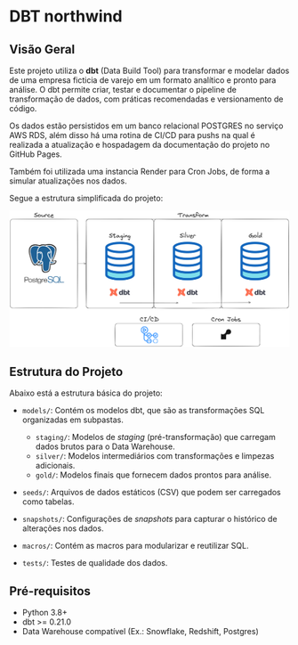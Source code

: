 # DBT northwind

## Visão Geral
Este projeto utiliza o **dbt** (Data Build Tool) para transformar e modelar dados de uma empresa ficticia de varejo em um formato analítico e pronto para análise. O dbt permite criar, testar e documentar o pipeline de transformação de dados, com práticas recomendadas e versionamento de código.

Os dados estão persistidos em um banco relacional POSTGRES no serviço AWS RDS, além disso há uma rotina de CI/CD para pushs na qual é realizada a atualização e hospadagem da documentação do projeto no GitHub Pages.

Também foi utilizada uma instancia Render para Cron Jobs, de forma a simular atualizações nos dados.

Segue a estrutura simplificada do projeto:

![Gráfico da estrutura simplificada do projeto](img/arch.png)

## Estrutura do Projeto
Abaixo está a estrutura básica do projeto:

- `models/`: Contém os modelos dbt, que são as transformações SQL organizadas em subpastas.
  - `staging/`: Modelos de _staging_ (pré-transformação) que carregam dados brutos para o Data Warehouse.
  - `silver/`: Modelos intermediários com transformações e limpezas adicionais.
  - `gold/`: Modelos finais que fornecem dados prontos para análise.

- `seeds/`: Arquivos de dados estáticos (CSV) que podem ser carregados como tabelas.

- `snapshots/`: Configurações de _snapshots_ para capturar o histórico de alterações nos dados.

- `macros/`: Contém as macros para modularizar e reutilizar SQL.

- `tests/`: Testes de qualidade dos dados.

## Pré-requisitos
- Python 3.8+
- dbt >= 0.21.0
- Data Warehouse compatível (Ex.: Snowflake, Redshift, Postgres)